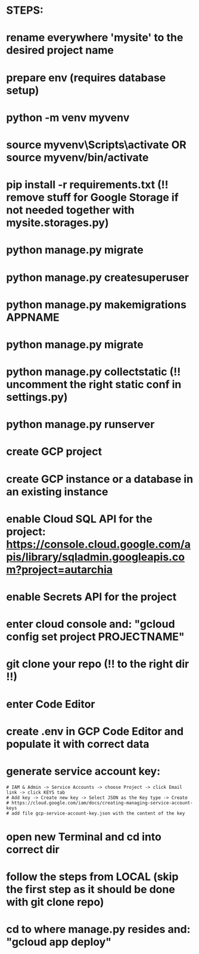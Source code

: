 # STEPS:

<!-- LOCAL -->
# rename everywhere 'mysite' to the desired project name
# prepare env (requires database setup)
# python -m venv myvenv
# source myvenv\Scripts\activate OR source myvenv/bin/activate
# pip install -r requirements.txt (!! remove stuff for Google Storage if not needed together with mysite.storages.py)

# python manage.py migrate
# python manage.py createsuperuser
# python manage.py makemigrations APPNAME
# python manage.py migrate
# python manage.py collectstatic (!! uncomment the right static conf in settings.py)
# python manage.py runserver

<!-- GCP -->
# create GCP project

# create GCP instance or a database in an existing instance
# enable Cloud SQL API for the project: https://console.cloud.google.com/apis/library/sqladmin.googleapis.com?project=autarchia
# enable Secrets API for the project

# enter cloud console and: "gcloud config set project PROJECTNAME"
# git clone your repo (!! to the right dir !!)
# enter Code Editor
# create .env in GCP Code Editor and populate it with correct data
<!-- .env, .gitignore etx. are not shown in Code Editor: see them in Terminal with "ls -al" -->

# generate service account key:
    # IAM & Admin -> Service Accounts -> choose Project -> click Email link -> click KEYS tab
    # Add key -> Create new key -> Select JSON as the Key type -> Create
    # https://cloud.google.com/iam/docs/creating-managing-service-account-keys
    # add file gcp-service-account-key.json with the content of the key

# open new Terminal and cd into correct dir
# follow the steps from LOCAL (skip the first step as it should be done with git clone repo)
# cd to where manage.py resides and: "gcloud app deploy"




<!-- describe permissions when connecting from project B to project's A db instance - in pA's IAM Admin create principal of the sam name as  B's main service account and grant it with Cloud SQL Client role -->